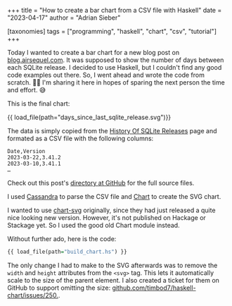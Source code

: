 +++
title = "How to create a bar chart from a CSV file with Haskell"
date = "2023-04-17"
author = "Adrian Sieber"

[taxonomies]
tags = ["programming", "haskell", "chart", "csv", "tutorial"]
+++

Today I wanted to create a bar chart
for a new blog post on [blog.airsequel.com](https://blog.airsequel.com).
It was supposed to show the number of days between each SQLite release.
I decided to use Haskell, but I couldn't find any good code examples out there.
So, I went ahead and wrote the code from scratch. 😮‍💨
I'm sharing it here in hopes of sparing the next person the time and effort. 😅

This is the final chart:

{{ load_file(path="days_since_last_sqlite_release.svg")}}

The data is simply copied from the
[History Of SQLite Releases](https://sqlite.org/chronology.html) page
and formated as a CSV file with the following columns:

```csv
Date,Version
2023-03-22,3.41.2
2023-03-10,3.41.1
…
```

Check out this post's
[directory at GitHub](
  https://github.com/ad-si/adriansieber-com/tree/master/content)
for the full source files.

I used [Cassandra](https://hackage.haskell.org/package/cassandra)
to parse the CSV file
and [Chart](https://hackage.haskell.org/package/Chart) to create the SVG chart.

I wanted to use [chart-svg](https://github.com/tonyday567/chart-svg) originally,
since they had just released a quite nice looking new version.
However, it's not published on Hackage or Stackage yet.
So I used the good old Chart module instead.

Without further ado, here is the code:

```hs
{{ load_file(path="build_chart.hs") }}
```

The only change I had to make to the SVG afterwards was to remove the
`width` and `height` attributes from the `<svg>` tag.
This lets it automatically scale to the size of the parent element.
I also created a ticket for them on GitHub to support omitting the size:
[github.com/timbod7/haskell-chart/issues/250.](
  https://github.com/timbod7/haskell-chart/issues/250).

